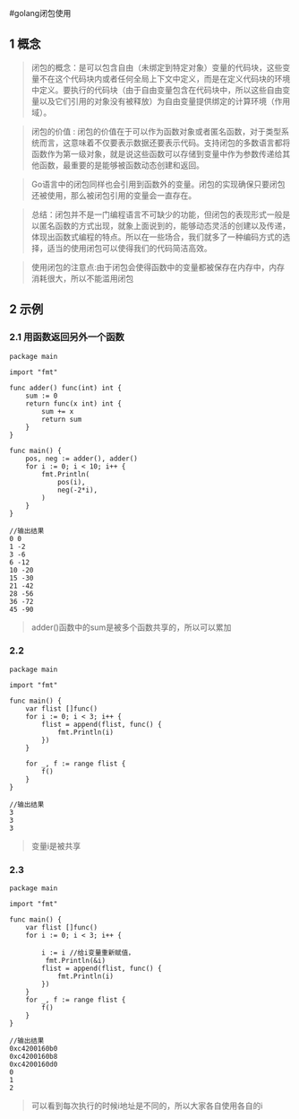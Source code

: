#golang闭包使用

## 1 概念
>闭包的概念：是可以包含自由（未绑定到特定对象）变量的代码块，这些变量不在这个代码块内或者任何全局上下文中定义，而是在定义代码块的环境中定义。要执行的代码块（由于自由变量包含在代码块中，所以这些自由变量以及它们引用的对象没有被释放）为自由变量提供绑定的计算环境（作用域）。

>闭包的价值 : 闭包的价值在于可以作为函数对象或者匿名函数，对于类型系统而言，这意味着不仅要表示数据还要表示代码。支持闭包的多数语言都将函数作为第一级对象，就是说这些函数可以存储到变量中作为参数传递给其他函数，最重要的是能够被函数动态创建和返回。

>Go语言中的闭包同样也会引用到函数外的变量。闭包的实现确保只要闭包还被使用，那么被闭包引用的变量会一直存在。

>总结：闭包并不是一门编程语言不可缺少的功能，但闭包的表现形式一般是以匿名函数的方式出现，就象上面说到的，能够动态灵活的创建以及传递，体现出函数式编程的特点。所以在一些场合，我们就多了一种编码方式的选择，适当的使用闭包可以使得我们的代码简洁高效。

>使用闭包的注意点:由于闭包会使得函数中的变量都被保存在内存中，内存消耗很大，所以不能滥用闭包

## 2 示例

### 2.1 用函数返回另外一个函数
```
package main

import "fmt"

func adder() func(int) int {
    sum := 0
    return func(x int) int {
        sum += x
        return sum
    }
}

func main() {
    pos, neg := adder(), adder()
    for i := 0; i < 10; i++ {
        fmt.Println(
            pos(i),
            neg(-2*i),
        )
    }
}
```
```
//输出结果
0 0
1 -2
3 -6
6 -12
10 -20
15 -30
21 -42
28 -56
36 -72
45 -90
```
>adder()函数中的sum是被多个函数共享的，所以可以累加

### 2.2 
```
package main

import "fmt"

func main() {
	var flist []func()
	for i := 0; i < 3; i++ {
		flist = append(flist, func() {
			fmt.Println(i)
		})
	}

	for _, f := range flist {
		f()
	}
}
```
```
//输出结果
3
3
3
```
>变量i是被共享

### 2.3 
```
package main

import "fmt"

func main() {
    var flist []func()
    for i := 0; i < 3; i++ {

        i := i //给i变量重新赋值，
		 fmt.Println(&i)
        flist = append(flist, func() {
            fmt.Println(i)
        })
    }
    for _, f := range flist {
        f()
    }
}
```
```
//输出结果
0xc4200160b0
0xc4200160b8
0xc4200160d0
0
1
2
```
>可以看到每次执行的时候i地址是不同的，所以大家各自使用各自的i

